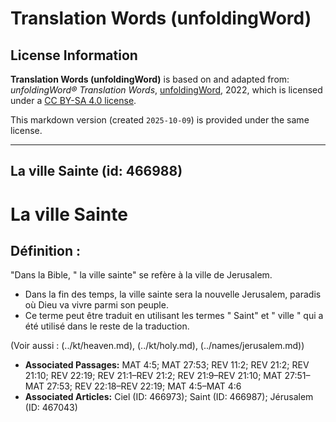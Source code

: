 # Translation Words (unfoldingWord)

## License Information

**Translation Words (unfoldingWord)** is based on and adapted from: _unfoldingWord® Translation Words_, [unfoldingWord](https://unfoldingword.org/utw), 2022, which is licensed under a [CC BY-SA 4.0 license](https://creativecommons.org/licenses/by-sa/4.0/legalcode.en).

This markdown version (created `2025-10-09`) is provided under the same license.



--------------------------------

## La ville Sainte (id: 466988)

La ville Sainte
===============

Définition :
------------

"Dans la Bible, " la ville sainte" se refère à la ville de Jerusalem.

* Dans la fin des temps, la ville sainte sera la nouvelle Jerusalem, paradis où Dieu va vivre parmi son peuple.
* Ce terme peut être traduit en utilisant les termes " Saint" et " ville " qui a été utilisé dans le reste de la traduction.

(Voir aussi : (../kt/heaven.md), (../kt/holy.md), (../names/jerusalem.md))

* **Associated Passages:** MAT 4:5; MAT 27:53; REV 11:2; REV 21:2; REV 21:10; REV 22:19; REV 21:1–REV 21:2; REV 21:9–REV 21:10; MAT 27:51–MAT 27:53; REV 22:18–REV 22:19; MAT 4:5–MAT 4:6
* **Associated Articles:** Ciel (ID: 466973); Saint (ID: 466987); Jérusalem (ID: 467043)


